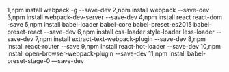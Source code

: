 1,npm install webpack -g --save-dev
2,npm install webpack --save-dev
3,npm install webpack-dev-server --save-dev
4,npm install react react-dom -save
5,npm install babel-loader babel-core babel-preset-es2015 babel-preset-react --save-dev
6,npm install css-loader style-loader less-loader --save-dev
7,npm install extract-text-webpack-plugin --save-dev
8,npm install react-router --save
9,npm install react-hot-loader --save-dev
10,npm install open-browser-webpack-plugin --save-dev
11,npm install babel-preset-stage-0 —save-dev
